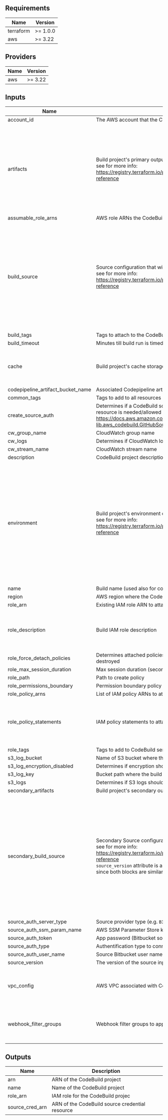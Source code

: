 <!-- BEGINNING OF PRE-COMMIT-TERRAFORM DOCS HOOK -->
## Requirements

| Name | Version |
|------|---------|
| terraform | >= 1.0.0 |
| aws | >= 3.22 |

## Providers

| Name | Version |
|------|---------|
| aws | >= 3.22 |

## Inputs

| Name | Description | Type | Default | Required |
|------|-------------|------|---------|:--------:|
| account\_id | The AWS account that the CodeBuild project will be created in | `number` | `null` | no |
| artifacts | Build project's primary output artifacts configuration<br>see for more info: https://registry.terraform.io/providers/hashicorp/aws/latest/docs/resources/codebuild_project#argument-reference | <pre>object({<br>    type                   = string<br>    artifact_identifier    = optional(string)<br>    encryption_disabled    = optional(bool)<br>    override_artifact_name = optional(bool)<br>    location               = optional(string)<br>    name                   = optional(string)<br>    namespace_type         = optional(string)<br>    packaging              = optional(string)<br>    path                   = optional(string)<br><br>  })</pre> | n/a | yes |
| assumable\_role\_arns | AWS role ARNs the CodeBuild project is allowed to assume | `list(string)` | `[]` | no |
| build\_source | Source configuration that will be loaded into the CodeBuild project's buildspec<br>see for more info: https://registry.terraform.io/providers/hashicorp/aws/latest/docs/resources/codebuild_project#argument-reference | <pre>object({<br>    type = string<br>    auth = optional(object({<br>      type     = optional(string)<br>      resource = optional(string)<br>    }))<br>    buildspec       = optional(string)<br>    git_clone_depth = optional(string)<br>    git_submodules_config = optional(object({<br>      fetch_submodules = bool<br>    }))<br>    insecure_ssl        = optional(bool)<br>    location            = optional(string)<br>    report_build_status = optional(bool)<br>  })</pre> | n/a | yes |
| build\_tags | Tags to attach to the CodeBuild project | `map(any)` | `{}` | no |
| build\_timeout | Minutes till build run is timed out | `string` | `null` | no |
| cache | Build project's cache storage configurations | <pre>object({<br>    type     = optional(string)<br>    location = optional(string)<br>    modes    = optional(list(string))<br>  })</pre> | `{}` | no |
| codepipeline\_artifact\_bucket\_name | Associated Codepipeline artifact bucket name | `string` | `null` | no |
| common\_tags | Tags to add to all resources | `map(string)` | `{}` | no |
| create\_source\_auth | Determines if a CodeBuild source credential resource should be created. Only one credential<br>resource is needed/allowed per AWS account and region. See more at: https://docs.aws.amazon.com/cdk/api/v2/docs/aws-cdk-lib.aws_codebuild.GitHubSourceCredentials.html | `bool` | `false` | no |
| cw\_group\_name | CloudWatch group name | `string` | `null` | no |
| cw\_logs | Determines if CloudWatch logs should be enabled | `bool` | `true` | no |
| cw\_stream\_name | CloudWatch stream name | `string` | `null` | no |
| description | CodeBuild project description | `string` | `null` | no |
| environment | Build project's environment configurations<br>see for more info: https://registry.terraform.io/providers/hashicorp/aws/latest/docs/resources/codebuild_project#argument-reference | <pre>object({<br>    compute_type                = string<br>    image                       = string<br>    type                        = string<br>    image_pull_credentials_type = optional(string)<br>    environment_variables = optional(list(object({<br>      name  = optional(string)<br>      value = optional(string)<br>      type  = optional(string)<br>    })))<br>    privileged_mode = optional(bool)<br>    certificate     = optional(string)<br>    registry_credential = optional(object({<br>      credential          = string<br>      credential_provider = string<br>    }))<br>  })</pre> | n/a | yes |
| name | Build name (used also for codebuild policy name) | `string` | n/a | yes |
| region | AWS region where the Codebuild project should reside | `string` | `null` | no |
| role\_arn | Existing IAM role ARN to attach to CodeBuild project | `string` | `null` | no |
| role\_description | Build IAM role description | `string` | `"Allows CodeBuild service to perform actions on your behalf"` | no |
| role\_force\_detach\_policies | Determines attached policies to the CodeBuild service roles should be forcefully detached if the role is destroyed | `bool` | `false` | no |
| role\_max\_session\_duration | Max session duration (seconds) the role can be assumed for | `number` | `3600` | no |
| role\_path | Path to create policy | `string` | `"/"` | no |
| role\_permissions\_boundary | Permission boundary policy ARN used for CodeBuild service role | `string` | `""` | no |
| role\_policy\_arns | List of IAM policy ARNs to attach to the role | `list(string)` | `[]` | no |
| role\_policy\_statements | IAM policy statements to attach CodeBuild role policy | <pre>list(object({<br>    sid       = optional(string)<br>    effect    = string<br>    actions   = list(string)<br>    resources = list(string)<br>  }))</pre> | `[]` | no |
| role\_tags | Tags to add to CodeBuild service role | `map(string)` | `{}` | no |
| s3\_log\_bucket | Name of S3 bucket where the build project's logs will be stored | `string` | `null` | no |
| s3\_log\_encryption\_disabled | Determines if encryption should be disabled for the build project's S3 logs | `bool` | `false` | no |
| s3\_log\_key | Bucket path where the build project's logs will be stored (don't include bucket name) | `string` | `null` | no |
| s3\_logs | Determines if S3 logs should be enabled | `bool` | `false` | no |
| secondary\_artifacts | Build project's secondary output artifacts configuration | `map(any)` | `null` | no |
| secondary\_build\_source | Secondary Source configurations.<br>see for more info: https://registry.terraform.io/providers/hashicorp/aws/latest/docs/resources/codebuild_project#argument-reference<br>`source_version` attribute is a separate configuration block within `aws_codebuild_project` but is added here since both blocks are similar. | <pre>object({<br>    source_identifier = optional(string)<br>    type              = optional(string)<br>    auth = optional(object({<br>      type     = optional(string)<br>      resource = optional(string)<br>    }))<br>    buildspec       = optional(string)<br>    git_clone_depth = optional(string)<br>    git_submodules_config = optional(object({<br>      fetch_submodules = bool<br>    }))<br>    insecure_ssl        = optional(bool)<br>    location            = optional(string)<br>    report_build_status = optional(bool)<br>    source_version      = optional(string)<br>  })</pre> | `null` | no |
| source\_auth\_server\_type | Source provider type (e.g. `BITBUCKET`, `GITHUB`) | `string` | `null` | no |
| source\_auth\_ssm\_param\_name | AWS SSM Parameter Store key used to retrieve the CodeBuild source credential resource token value | `string` | `null` | no |
| source\_auth\_token | App password (Bitbucket source) or personal access token (Github/Github Enterprise) | `string` | `null` | no |
| source\_auth\_type | Authentification type to connect source provider) | `string` | `null` | no |
| source\_auth\_user\_name | Source Bitbucket user name (required only for Bitbucket) | `string` | `null` | no |
| source\_version | The version of the source input to be delivered to the build. Default to latest | `string` | `null` | no |
| vpc\_config | AWS VPC associated with CodeBuild project | <pre>object({<br>    vpc_id             = string<br>    subnets            = list(string)<br>    security_group_ids = list(string)<br>  })</pre> | `null` | no |
| webhook\_filter\_groups | Webhook filter groups to apply to the build | <pre>list(list(object({<br>    pattern                 = string<br>    type                    = string<br>    exclude_matched_pattern = optional(bool)<br>  })))</pre> | `[]` | no |

## Outputs

| Name | Description |
|------|-------------|
| arn | ARN of the CodeBuild project |
| name | Name of the CodeBuild project |
| role\_arn | IAM role for the CodeBuild projec |
| source\_cred\_arn | ARN of the CodeBuild source credential resource |

<!-- END OF PRE-COMMIT-TERRAFORM DOCS HOOK -->